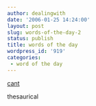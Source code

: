 ```yaml
---
author: dealingwith
date: '2006-01-25 14:24:00'
layout: post
slug: words-of-the-day-2
status: publish
title: words of the day
wordpress_id: '919'
categories:
 - word of the day
---
```


[cant][1]

thesaurical

   [1]: http://dictionary.reference.com/search?q=cant

